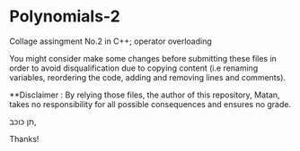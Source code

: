 # Polynomials-2
Collage assingment No.2 in C++; operator overloading

You might consider make some changes before submitting these files in order to avoid disqualification due to copying content (i.e renaming variables, reordering the code, adding and removing lines and comments).

**Disclaimer : By relying those files, the author of this repository, Matan, takes no responsibility for all possible consequences and ensures no grade.

תן כוכב,

Thanks!
